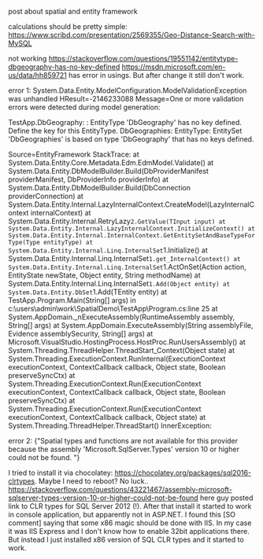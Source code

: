 post about spatial and entity framework

calculations should be pretty simple: https://www.scribd.com/presentation/2569355/Geo-Distance-Search-with-MySQL


not working https://stackoverflow.com/questions/19551142/entitytype-dbgeography-has-no-key-defined
https://msdn.microsoft.com/en-us/data/hh859721 has error in usings. But after change it still don't work.

error 1: 
System.Data.Entity.ModelConfiguration.ModelValidationException was unhandled
  HResult=-2146233088
  Message=One or more validation errors were detected during model generation:

TestApp.DbGeography: : EntityType 'DbGeography' has no key defined. Define the key for this EntityType.
DbGeographies: EntityType: EntitySet 'DbGeographies' is based on type 'DbGeography' that has no keys defined.

  Source=EntityFramework
  StackTrace:
       at System.Data.Entity.Core.Metadata.Edm.EdmModel.Validate()
       at System.Data.Entity.DbModelBuilder.Build(DbProviderManifest providerManifest, DbProviderInfo providerInfo)
       at System.Data.Entity.DbModelBuilder.Build(DbConnection providerConnection)
       at System.Data.Entity.Internal.LazyInternalContext.CreateModel(LazyInternalContext internalContext)
       at System.Data.Entity.Internal.RetryLazy`2.GetValue(TInput input)
       at System.Data.Entity.Internal.LazyInternalContext.InitializeContext()
       at System.Data.Entity.Internal.InternalContext.GetEntitySetAndBaseTypeForType(Type entityType)
       at System.Data.Entity.Internal.Linq.InternalSet`1.Initialize()
       at System.Data.Entity.Internal.Linq.InternalSet`1.get_InternalContext()
       at System.Data.Entity.Internal.Linq.InternalSet`1.ActOnSet(Action action, EntityState newState, Object entity, String methodName)
       at System.Data.Entity.Internal.Linq.InternalSet`1.Add(Object entity)
       at System.Data.Entity.DbSet`1.Add(TEntity entity)
       at TestApp.Program.Main(String[] args) in c:\users\admin\work\SpatialDemo\TestApp\Program.cs:line 25
       at System.AppDomain._nExecuteAssembly(RuntimeAssembly assembly, String[] args)
       at System.AppDomain.ExecuteAssembly(String assemblyFile, Evidence assemblySecurity, String[] args)
       at Microsoft.VisualStudio.HostingProcess.HostProc.RunUsersAssembly()
       at System.Threading.ThreadHelper.ThreadStart_Context(Object state)
       at System.Threading.ExecutionContext.RunInternal(ExecutionContext executionContext, ContextCallback callback, Object state, Boolean preserveSyncCtx)
       at System.Threading.ExecutionContext.Run(ExecutionContext executionContext, ContextCallback callback, Object state, Boolean preserveSyncCtx)
       at System.Threading.ExecutionContext.Run(ExecutionContext executionContext, ContextCallback callback, Object state)
       at System.Threading.ThreadHelper.ThreadStart()
  InnerException: 


error 2: {"Spatial types and functions are not available for this provider because the assembly 'Microsoft.SqlServer.Types' version 10 or higher could not be found. "}

I tried to install it via chocolatey: https://chocolatey.org/packages/sql2016-clrtypes. Maybe I need to reboot? No luck..
https://stackoverflow.com/questions/43221467/assembly-microsoft-sqlserver-types-version-10-or-higher-could-not-be-found here guy posted link to CLR types for SQL Server 2012 (!). After that install it started to work in console application, but apparently not in ASP.NET. 
I found this [SO comment] saying that some x86 magic should be done with IIS. In my case it was IIS Express and I don't know how to enable 32bit applications there. But instead I just installed x86 version of  SQL CLR types and it started to work.

